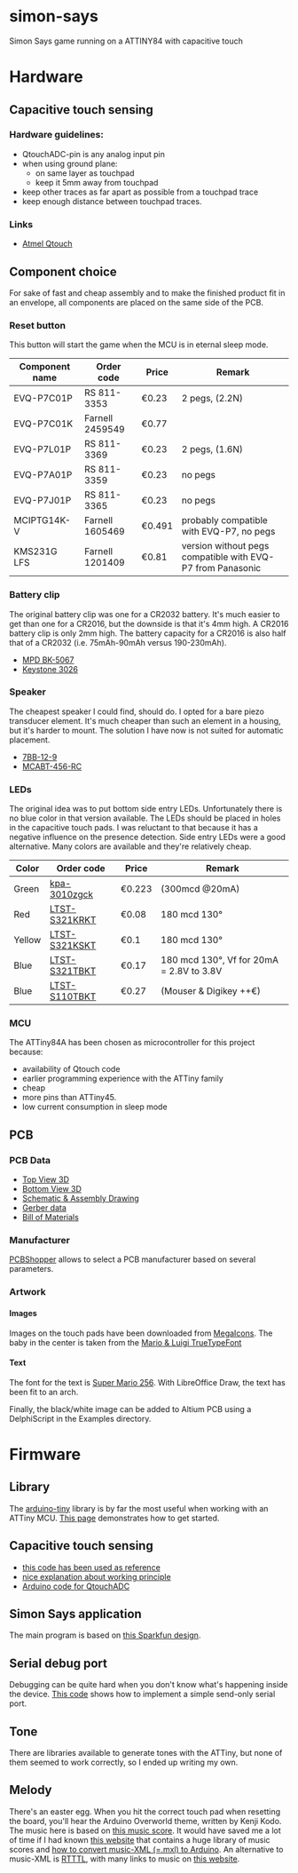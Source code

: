 # simon-says
Simon Says game running on a ATTINY84 with capacitive touch

# Hardware
## Capacitive touch sensing
### Hardware guidelines:
* QtouchADC-pin is any analog input pin
* when using ground plane:
  * on same layer as touchpad
  * keep it 5mm away from touchpad
* keep other traces as far apart as possible from a touchpad trace
* keep enough distance between touchpad traces.

### Links
* [Atmel Qtouch](http://www.atmel.com/products/TouchSolutions/touchsoftware/default.aspx?tab=documents)

## Component choice
For sake of fast and cheap assembly and to make the finished product fit in an envelope, all components are placed on the same side of the PCB.
### Reset button
This button will start the game when the MCU is in eternal sleep mode.

Component name | Order code | Price | Remark
-------------- | ---------- | ----- | ------
EVQ-P7C01P | RS 811-3353 | €0.23 | 2 pegs, (2.2N)
EVQ-P7C01K | Farnell 2459549 | €0.77 |
EVQ-P7L01P | RS 811-3369 | €0.23 | 2 pegs, (1.6N)
EVQ-P7A01P | RS 811-3359 | €0.23 | no pegs
EVQ-P7J01P | RS 811-3365 | €0.23 | no pegs
MCIPTG14K-V | Farnell 1605469 | €0.491 | probably compatible with EVQ-P7, no pegs
KMS231G LFS | Farnell 1201409 |  €0.81 | version without pegs compatible with EVQ-P7 from Panasonic

### Battery clip
The original battery clip was one for a CR2032 battery.  It's much easier to get than one for a CR2016, but the downside is that it's 4mm high.
A CR2016 battery clip is only 2mm high.
The battery capacity for a CR2016 is also half that of a CR2032 (i.e. 75mAh-90mAh versus 190-230mAh).
* [MPD BK-5067](http://www.digikey.be/product-detail/en/BK-5067/BK-5067-ND/1033686)
* [Keystone 3026](http://www.digikey.be/product-detail/en/3026/3026K-ND/2137847)

### Speaker
The cheapest speaker I could find, should do.  I opted for a bare piezo transducer element.  It's much cheaper than such an element in a housing,
but it's harder to mount.  The solution I have now is not suited for automatic placement.
* [7BB-12-9](http://benl.rs-online.com/web/p/piezo-buzzer-components/7214947/)
* [MCABT-456-RC](http://be.farnell.com/multicomp/mcabt-456-rc/audio-element-piezo-9-5khz-12mm/dp/2433032) 

### LEDs
The original idea was to put bottom side entry LEDs.  Unfortunately there is no blue color in that version available.  The LEDs should be placed
in holes in the capacitive touch pads.  I was reluctant to that because it has a negative influence on the presence detection.
Side entry LEDs were a good alternative.  Many colors are available and they're relatively cheap.

Color | Order code | Price | Remark
----- | ---------- | ----- | ------
Green | [kpa-3010zgck](http://be.farnell.com/kingbright/kpa-3010zgck/led-3mm-green-300mcd-525nm/dp/2373514) | €0.223 | (300mcd @20mA)
Red | [LTST-S321KRKT](http://benl.rs-online.com/web/p/visible-leds/6921256/) | €0.08 | 180 mcd 130°
Yellow | [LTST-S321KSKT](http://benl.rs-online.com/web/p/visible-leds/6921259/)	| €0.1 | 180 mcd 130°
Blue | [LTST-S321TBKT](http://benl.rs-online.com/web/p/visible-leds/6921253/) | €0.17 | 180 mcd 130°, Vf for 20mA = 2.8V to 3.8V
Blue | [LTST-S110TBKT](http://benl.rs-online.com/web/p/visible-leds/6921168/) | €0.27 | (Mouser & Digikey ++€)

### MCU
The ATTiny84A has been chosen as microcontroller for this project because:
* availability of Qtouch code
* earlier programming experience with the ATTiny family
* cheap
* more pins than ATTiny45.
* low current consumption in sleep mode

## PCB
### PCB Data
* [Top View 3D](https://drive.google.com/file/d/0B5_mAlpV8IjvemRKdlp1MDVlbU0/view?usp=sharing)
* [Bottom View 3D](https://drive.google.com/file/d/0B5_mAlpV8IjvdWlIb2RGRmp5OWs/view?usp=sharing)
* [Schematic & Assembly Drawing](https://drive.google.com/file/d/0B5_mAlpV8IjvMFdkV2ZINGlpMnM/view?usp=sharing)
* [Gerber data](https://drive.google.com/file/d/0B5_mAlpV8Ijvckd2Sk1obE5RMVE/view?usp=sharing)
* [Bill of Materials](https://drive.google.com/file/d/0B5_mAlpV8IjvdFphNDRiM1pQOTg/view?usp=sharing)

### Manufacturer
[PCBShopper](http://pcbshopper.com/) allows to select a PCB manufacturer based on several parameters.

### Artwork
#### Images
Images on the touch pads have been downloaded from [MegaIcons](http://megaicons.net/tag/365/).
The baby in the center is taken from the [Mario & Luigi TrueTypeFont](http://www.fontspace.com/24hourfonts/mario-and-luigi)

#### Text
The font for the text is [Super Mario 256](http://www.mariomayhem.com/downloads/super_mario_fonts/super_mario_256.zip).
With LibreOffice Draw, the text has been fit to an arch.

Finally, the black/white image can be added to Altium PCB using a DelphiScript in the Examples directory.

# Firmware
## Library
The [arduino-tiny](https://code.google.com/p/arduino-tiny/) library is by far the most useful when working with an ATTiny MCU.
[This page](http://www.forkrobotics.com/2012/04/run-arduino-code-on-an-attiny/) demonstrates how to get started.
## Capacitive touch sensing
* [this code has been used as reference](http://wiki.sgmk-ssam.ch/index.php/CapSense_%28QTouchADC%29)
* [nice explanation about working principle](http://tuomasnylund.fi/drupal6/content/capacitive-touch-sensing-avr-and-single-adc-pin)
* [Arduino code for QtouchADC](https://github.com/jgeisler0303/QTouchADCArduino)

## Simon Says application
The main program is based on [this Sparkfun design](https://www.sparkfun.com/products/10935).
## Serial debug port
Debugging can be quite hard when you don't know what's happening inside the device. [This code](http://www.ernstc.dk/arduino/tinycom.html) shows how to implement a simple send-only serial port.
## Tone
There are libraries available to generate tones with the ATTiny, but none of them seemed to work correctly, so I ended up writing my own.
## Melody
There's an easter egg.  When you hit the correct touch pad when resetting the board, you'll hear the Arduino Overworld theme, written by Kenji Kodo.
The music here is based on [this music score](http://www.mariopiano.com/mario-sheet-music-overworld-main-theme.html).  It would have saved me a lot of time if I had known [this website](https://musescore.org/) that contains a huge library of music scores and [how to convert music-XML (=.mxl) to Arduino](http://www.instructables.com/id/Translate-Songs-to-Be-Played-on-Arduino/).
An alternative to music-XML is [RTTTL](https://github.com/spicajames/Rtttl), with many links to music on [this website](https://code.google.com/archive/p/rogue-code/wikis/ToneLibraryDocumentation.wiki).
